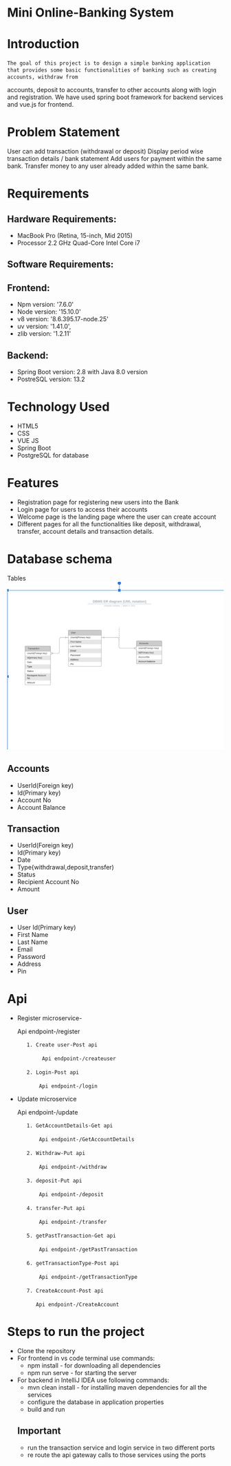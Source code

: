# Mini Online-Banking System


# Introduction
	The goal of this project is to design a simple banking application that provides some basic functionalities of banking such as creating accounts, withdraw from
  accounts, deposit to accounts, transfer to other accounts along with login and registration. We have used spring boot framework for backend services and vue.js
  for frontend.

# Problem Statement

User can add transaction (withdrawal or deposit)
Display period wise transaction details / bank statement
Add users for payment within the same bank.
Transfer money to any user already added within the same bank.

# Requirements

## Hardware Requirements:

* MacBook Pro (Retina, 15-inch, Mid 2015)
* Processor 2.2 GHz Quad-Core Intel Core i7

## Software Requirements:

## Frontend:
* Npm version: '7.6.0'
* Node version: '15.10.0'
* v8 version: '8.6.395.17-node.25'
* uv version: '1.41.0',
* zlib version: '1.2.11'

## Backend:
* Spring Boot version: 2.8 with Java 8.0 version
* PostreSQL version: 13.2


# Technology Used
* HTML5
* CSS
* VUE JS
* Spring Boot
* PostgreSQL for database

# Features

* Registration page for registering new users into the Bank 
* Login page for users to access their accounts
* Welcome page is the landing page where the user can create account
* Different pages for all the functionalities like deposit, withdrawal, transfer, account details and transaction details.

# Database schema
Tables
![alt schema](https://github.com/preetham-jain/Mini-Online-Banking-final/blob/main/Screenshot%202021-03-08%20at%2012.11.22%20PM.png)

## Accounts 
* UserId(Foreign key)
* Id(Primary key)
* Account No
* Account Balance

## Transaction
* UserId(Foreign key)
* Id(Primary key)
* Date
* Type{withdrawal,deposit,transfer)
* Status
* Recipient Account No
* Amount

## User
* User Id(Primary key)
* First Name
* Last Name
* Email
* Password
* Address
* Pin

# Api     
* Register microservice-

   Api endpoint-/register
   
         1. Create user-Post api
         
              Api endpoint-/createuser
              
         2. Login-Post api
         
             Api endpoint-/login
             
* Update microservice

    Api endpoint-/update
    
         1. GetAccountDetails-Get api
         
             Api endpoint-/GetAccountDetails
              
         2. Withdraw-Put api
         
             Api endpoint-/withdraw
             
         3. deposit-Put api
         
             Api endpoint-/deposit
             
         4. transfer-Put api
         
             Api endpoint-/transfer
              
         5. getPastTransaction-Get api
         
             Api endpoint-/getPastTransaction
         
         6. getTransactionType-Post api
         
             Api endpoint-/getTransactionType
            
         7. CreateAccount-Post api
          
            Api endpoint-/CreateAccount
      
# Steps to run the project

* Clone the repository
* For frontend in vs code terminal use commands: 
  * npm install - for downloading all dependencies
  * npm run serve - for starting the server
* For backend in IntelliJ IDEA use following commands:
  * mvn clean install - for installing maven dependencies for all the services
  * configure the database in application properties
  * build and run
  ## Important
  * run the transaction service and login service in two different ports
  * re route the api gateway calls to those services using the ports
  


      
          

      









